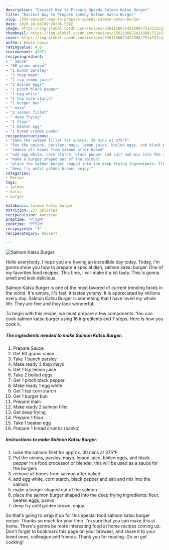 ```yaml
---
description: "Easiest Way to Prepare Speedy Salmon Katsu Burger"
title: "Easiest Way to Prepare Speedy Salmon Katsu Burger"
slug: 2354-easiest-way-to-prepare-speedy-salmon-katsu-burger
date: 2020-10-06T09:24:06.539Z
image: https://img-global.cpcdn.com/recipes/5561156672421888/751x532cq70/salmon-katsu-burger-recipe-main-photo.jpg
thumbnail: https://img-global.cpcdn.com/recipes/5561156672421888/751x532cq70/salmon-katsu-burger-recipe-main-photo.jpg
cover: https://img-global.cpcdn.com/recipes/5561156672421888/751x532cq70/salmon-katsu-burger-recipe-main-photo.jpg
author: Edwin Lewis
ratingvalue: 4.6
reviewcount: 47871
recipeingredient:
- " Sauce"
- "60 grams onion"
- "1 bunch parsley"
- "3 tbsp mayo"
- "1 tsp lemon juice"
- "2 boiled eggs"
- "1 pinch black pepper"
- "1 egg white"
- "1 tsp corn starch"
- "1 burger bun"
- " main"
- "2 salmon fillet"
- " deep frying"
- "1 flour"
- "1 beaten egg"
- "1 bread crumbs panko"
recipeinstructions:
- "bake the salmon fillet for approx. 30 mins at 375°F"
- "Put the onions, parsley, mayo, lemon juice, boiled eggs, and black pepper in a food processor or blender, this will be used as a sauce for the burgers"
- "remove all bones from salmon after baked"
- "add egg white, corn starch, black pepper and salt and mix into the salmon"
- "make a burger shaped out of the salmon"
- "place the salmon burger shaped into the deep frying ingredients: flour, beaten eggs, panko"
- "deep fry until golden brown, enjoy."
categories:
- Recipe
tags:
- salmon
- katsu
- burger

katakunci: salmon katsu burger 
nutrition: 237 calories
recipecuisine: American
preptime: "PT12M"
cooktime: "PT52M"
recipeyield: "3"
recipecategory: Dessert

---
```



![Salmon Katsu Burger](https://img-global.cpcdn.com/recipes/5561156672421888/751x532cq70/salmon-katsu-burger-recipe-main-photo.jpg)

Hello everybody, I hope you are having an incredible day today. Today, I'm gonna show you how to prepare a special dish, salmon katsu burger. One of my favorites food recipes. This time, I will make it a bit tasty. This is gonna smell and look delicious.

Salmon Katsu Burger is one of the most favored of current trending foods in the world. It's simple, it's fast, it tastes yummy. It is appreciated by millions every day. Salmon Katsu Burger is something that I have loved my whole life. They are fine and they look wonderful.




To begin with this recipe, we must prepare a few components. You can cook salmon katsu burger using 16 ingredients and 7 steps. Here is how you cook it.

<!--inarticleads1-->

##### The ingredients needed to make Salmon Katsu Burger:

1. Prepare  Sauce
1. Get 60 grams onion
1. Take 1 bunch parsley
1. Make ready 3 tbsp mayo
1. Get 1 tsp lemon juice
1. Take 2 boiled eggs
1. Get 1 pinch black pepper
1. Make ready 1 egg white
1. Get 1 tsp corn starch
1. Get 1 burger bun
1. Prepare  main
1. Make ready 2 salmon fillet
1. Get  deep frying
1. Prepare 1 flour
1. Take 1 beaten egg
1. Prepare 1 bread crumbs (panko)




<!--inarticleads2-->

##### Instructions to make Salmon Katsu Burger:

1. bake the salmon fillet for approx. 30 mins at 375°F
1. Put the onions, parsley, mayo, lemon juice, boiled eggs, and black pepper in a food processor or blender, this will be used as a sauce for the burgers
1. remove all bones from salmon after baked
1. add egg white, corn starch, black pepper and salt and mix into the salmon
1. make a burger shaped out of the salmon
1. place the salmon burger shaped into the deep frying ingredients: flour, beaten eggs, panko
1. deep fry until golden brown, enjoy.




So that's going to wrap it up for this special food salmon katsu burger recipe. Thanks so much for your time. I'm sure that you can make this at home. There's gonna be more interesting food at home recipes coming up. Don't forget to bookmark this page on your browser, and share it to your loved ones, colleague and friends. Thank you for reading. Go on get cooking!
